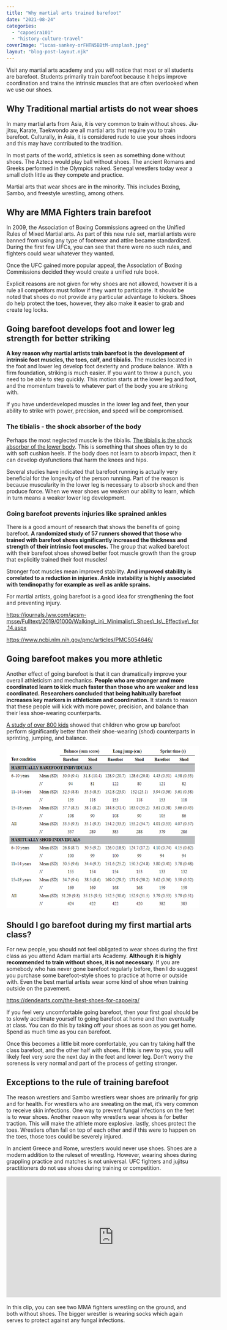 ```yaml
---
title: "Why martial arts trained barefoot"
date: "2021-08-24"
categories: 
  - "capoeira101"
  - "history-culture-travel"
coverImage: "lucas-sankey-orFHTN5BBtM-unsplash.jpeg"
layout: "blog-post-layout.njk"
---
```


Visit any martial arts academy and you will notice that most or all students are barefoot. Students primarily train barefoot because it helps improve coordination and trains the intrinsic muscles that are often overlooked when we use our shoes.

## Why Traditional martial artists do not wear shoes

In many martial arts from Asia, it is very common to train without shoes. Jiu-jitsu, Karate, Taekwondo are all martial arts that require you to train barefoot. Culturally, in Asia, it is considered rude to use your shoes indoors and this may have contributed to the tradition.

In most parts of the world, athletics is seen as something done without shoes. The Aztecs would play ball without shoes. The ancient Romans and Greeks performed in the Olympics naked. Senegal wrestlers today wear a small cloth little as they compete and practice.

Martial arts that wear shoes are in the minority. This includes Boxing, Sambo, and freestyle wrestling, among others.

## Why are MMA Fighters train barefoot

In 2009, the Association of Boxing Commissions agreed on the Unified Rules of Mixed Martial arts. As part of this new rule set, martial artists were banned from using any type of footwear and attire became standardized. During the first few UFCs, you can see that there were no such rules, and fighters could wear whatever they wanted.

Once the UFC gained more popular appeal, the Association of Boxing Commissions decided they would create a unified rule book.

Explicit reasons are not given for why shoes are not allowed, however it is a rule all competitors must follow if they want to participate. It should be noted that shoes do not provide any particular advantage to kickers. Shoes do help protect the toes, however, they also make it easier to grab and create leg locks.

## Going barefoot develops foot and lower leg strength for better striking

**A key reason why martial artists train barefoot is the development of intrinsic foot muscles, the toes, calf, and tibialis.** The muscles located in the foot and lower leg develop foot dexterity and produce balance. With a firm foundation, striking is much easier. If you want to throw a punch, you need to be able to step quickly. This motion starts at the lower leg and foot, and the momentum travels to whatever part of the body you are striking with.

If you have underdeveloped muscles in the lower leg and feet, then your ability to strike with power, precision, and speed will be compromised.

### The tibialis - the shock absorber of the body

Perhaps the most neglected muscle is the tibialis. [The tibialis is the shock absorber of the lower body](https://pubmed.ncbi.nlm.nih.gov/31064856/). This is something that shoes often try to do with soft cushion heels. If the body does not learn to absorb impact, then it can develop dysfunctions that harm the knees and hips.

Several studies have indicated that barefoot running is actually very beneficial for the longevity of the person running. Part of the reason is because muscularity in the lower leg is necessary to absorb shock and then produce force. When we wear shoes we weaken our ability to learn, which in turn means a weaker lower leg development.

### Going barefoot prevents injuries like sprained ankles

There is a good amount of research that shows the benefits of going barefoot. **A randomized study of 57 runners showed that those who trained with barefoot shoes significantly increased the thickness and strength of their intrinsic foot muscles.** The group that walked barefoot with their barefoot shoes showed better foot muscle growth than the group that explicitly trained their foot muscles!

Stronger foot muscles mean improved stability. **And improved stability is correlated to a reduction in injuries. Ankle instability is highly associated with tendinopathy for example as well as ankle sprains.**

For martial artists, going barefoot is a good idea for strengthening the foot and preventing injury.

https://journals.lww.com/acsm-msse/Fulltext/2019/01000/Walking\_in\_Minimalist\_Shoes\_Is\_Effective\_for.14.aspx

https://www.ncbi.nlm.nih.gov/pmc/articles/PMC5054646/

## Going barefoot makes you more athletic

Another effect of going barefoot is that it can dramatically improve your overall athleticism and mechanics. **People who are stronger and more coordinated learn to kick much faster than those who are weaker and less coordinated. Researchers concluded that being habitually barefoot increases key markers in athleticism and coordination.** It stands to reason that these people will kick with more power, precision, and balance than their less shoe-wearing counterparts.

[A study of over 800 kids](https://www.ncbi.nlm.nih.gov/pmc/articles/PMC5996942/) showed that children who grow up barefoot perform significantly better than their shoe-wearing (shod) counterparts in sprinting, jumping, and balance.

[![](images/Untitled.png)](https://dendearts.com/wp-content/uploads/2021/08/Untitled.png)

## Should I go barefoot during my first martial arts class?

For new people, you should not feel obligated to wear shoes during the first class as you attend Adam martial arts Academy. **Although it is highly recommended to train without shoes, it is not necessary**. If you are somebody who has never gone barefoot regularly before, then I do suggest you purchase some barefoot-style shoes to practice at home or outside with. Even the best martial artists wear some kind of shoe when training outside on the pavement.

https://dendearts.com/the-best-shoes-for-capoeira/

If you feel very uncomfortable going barefoot, then your first goal should be to slowly acclimate yourself to going barefoot at home and then eventually at class. You can do this by taking off your shoes as soon as you get home. Spend as much time as you can barefoot.

Once this becomes a little bit more comfortable, you can try taking half the class barefoot, and the other half with shoes. If this is new to you, you will likely feel very sore the next day in the feet and lower leg. Don’t worry the soreness is very normal and part of the process of getting stronger.

## Exceptions to the rule of training barefoot

The reason wrestlers and Sambo wrestlers wear shoes are primarily for grip and for health. For wrestlers who are sweating on the mat, it’s very common to receive skin infections. One way to prevent fungal infections on the feet is to wear shoes. Another reason why wrestlers wear shoes is for better traction. This will make the athlete more explosive. lastly, shoes protect the toes. Wrestlers often fall on top of each other and if this were to happen on the toes, those toes could be severely injured.

In ancient Greece and Rome, wrestlers would never use shoes. Shoes are a modern addition to the ruleset of wrestling. However, wearing shoes during grappling practice and matches is not universal. UFC fighters and jujitsu practitioners do not use shoes during training or competition.

<iframe width="560" height="315" src="https://www.youtube.com/embed/XMGdKfdMtTE" title="YouTube video player" frameborder="0" allow="accelerometer; autoplay; clipboard-write; encrypted-media; gyroscope; picture-in-picture" allowfullscreen></iframe>

In this clip, you can see two MMA fighters wrestling on the ground, and both without shoes. The bigger wrestler is wearing socks which again serves to protect against any fungal infections.

